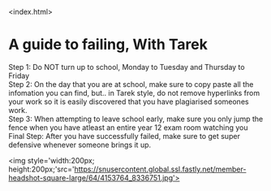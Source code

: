 <index.html>
<html>
<head>
<title>Page Title</title>
</head>
<body>

<h1>A guide to failing, With Tarek</h1>

<p>
Step 1: Do NOT turn up to school, Monday to Tuesday and Thursday to Friday
<br>
Step 2: On the day that you are at school, make sure to copy paste all the infomation you can find, but.. in Tarek style, do not remove hyperlinks from your work so it is easily discovered 
that you have plagiarised someones work.
<br>
Step 3: When attempting to leave school early, make sure you only jump the fence when you have atleast an entire year 12 exam room watching you
<br>
Final Step: After you have successfully failed, make sure to get super defensive whenever someone brings it up.
</body>
</html>

<img style='width:200px; height:200px;'src='https://snusercontent.global.ssl.fastly.net/member-headshot-square-large/64/4153764_8336751.jpg'>

